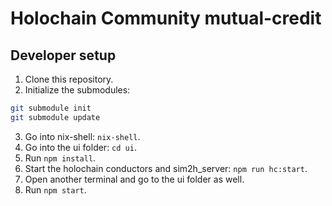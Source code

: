 # Holochain Community mutual-credit

## Developer setup

1. Clone this repository.
2. Initialize the submodules:

```bash
git submodule init
git submodule update
```

3. Go into nix-shell: `nix-shell`.
4. Go into the ui folder: `cd ui`.
5. Run `npm install`.
6. Start the holochain conductors and sim2h_server: `npm run hc:start`.
7. Open another terminal and go to the ui folder as well.
8. Run `npm start`.
